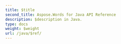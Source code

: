 ```yaml
---
title: $title
second_title: Aspose.Words for Java API Reference
description: $description in Java.
type: docs
weight: $weight
url: /java/$ref/
---
```

